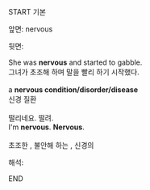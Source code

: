 START
기본

앞면:
nervous


뒷면:
<div>She was <strong>nervous</strong> and started to gabble. </div><div><div>그녀가 초조해 하며 말을 빨리 하기 시작했다.</div></div><div><br></div><div><div>a <b>nervous condition/disorder/disease</b> </div><div>신경 질환</div></div><div><br></div><div><div><div><span>떨리네요. 떨려.</span></div></div><div><div><span>I'm <strong>nervous</strong>. <strong>Nervous</strong>.</span></div></div></div><div><br></div><div>초조한 , <span>불안해 하는</span> , 신경의</div>


해석:
<!--ID: 1746614454330-->
END
